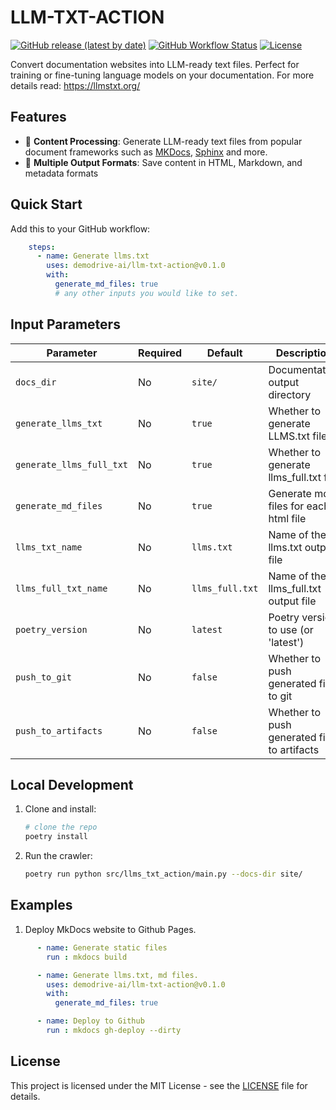 # LLM-TXT-ACTION

[![GitHub release (latest by date)](https://img.shields.io/github/v/release/your-org/docs-actions)](https://github.com/your-org/docs-actions/releases)
[![GitHub Workflow Status](https://img.shields.io/github/actions/workflow/status/your-org/docs-actions/ci.yml?branch=main)](https://github.com/your-org/docs-actions/actions)
[![License](https://img.shields.io/github/license/your-org/docs-actions)](LICENSE)

Convert documentation websites into LLM-ready text files. Perfect for training or fine-tuning language models on your documentation.
For more details read: https://llmstxt.org/

## Features

- 📄 **Content Processing**: Generate LLM-ready text files from popular document frameworks such as [MKDocs](https://www.mkdocs.org/), [Sphinx](https://www.sphinx-doc.org/en/master/index.html#) and more.
- 💾 **Multiple Output Formats**: Save content in HTML, Markdown, and metadata formats


## Quick Start

Add this to your GitHub workflow:

```yaml
    steps:
      - name: Generate llms.txt
        uses: demodrive-ai/llm-txt-action@v0.1.0
        with:
          generate_md_files: true
          # any other inputs you would like to set.
```

## Input Parameters
| Parameter           | Required | Default    | Description                                 |
|---------------------|----------|------------|----------------------------------------------|
| `docs_dir`          | No       | `site/`    | Documentation output directory               |
| `generate_llms_txt` | No       | `true`     | Whether to generate LLMS.txt file            |
| `generate_llms_full_txt` | No  | `true`     | Whether to generate llms_full.txt file       |
| `generate_md_files` | No       | `true`     | Generate md files for each html file         |
| `llms_txt_name`     | No       | `llms.txt` | Name of the llms.txt output file             |
| `llms_full_txt_name`| No       | `llms_full.txt` | Name of the llms_full.txt output file   |
| `poetry_version`    | No       | `latest`   | Poetry version to use (or 'latest')          |
| `push_to_git`       | No       | `false`    | Whether to push generated files to git       |
| `push_to_artifacts` | No       | `false`    | Whether to push generated files to artifacts |




## Local Development

1. Clone and install:

   ```bash
   # clone the repo
   poetry install
   ```

1. Run the crawler:

   ```bash
   poetry run python src/llms_txt_action/main.py --docs-dir site/
   ```

## Examples

1. Deploy MkDocs website to Github Pages.

```yaml
      - name: Generate static files
        run : mkdocs build

      - name: Generate llms.txt, md files.
        uses: demodrive-ai/llm-txt-action@v0.1.0
        with:
          generate_md_files: true

      - name: Deploy to Github
        run : mkdocs gh-deploy --dirty
```


## License

This project is licensed under the MIT License - see the [LICENSE](LICENSE) file for details.
